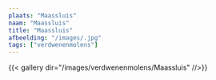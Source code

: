 ```yaml
---
plaats: "Maassluis"
naam: "Maassluis"
title: "Maassluis"
afbeelding: "/images/.jpg"
tags: ["verdwenenmolens"]
---
```


{{< gallery dir="/images/verdwenenmolens/Maassluis" //>}}